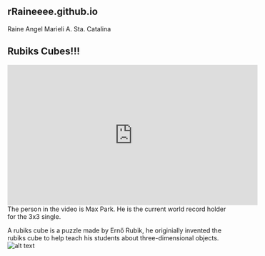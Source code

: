 ## rRaineeee.github.io
Raine Angel Marieli A. Sta. Catalina

## Rubiks Cubes!!!
<iframe width="560" height="315" src="https://www.youtube.com/embed/gh8HX4itF_w?si=6kXlshGcBggizwfh" title="YouTube video player" frameborder="0" allow="accelerometer; autoplay; clipboard-write; encrypted-media; gyroscope; picture-in-picture; web-share" allowfullscreen></iframe>
The person in the video is Max Park. He is the current world record holder for the 3x3 single. 

A rubiks cube is a puzzle made by Ernő Rubik, he originially invented the rubiks cube to help teach his students about three-dimensional objects. 
	![alt text]([image.jpg](https://onecms-res.cloudinary.com/image/upload/s--ooqYNFK7--/c_fill,g_auto,h_523,w_693/f_auto,q_auto/erno-rubik-reuters--2-.jpg?itok=ulqEgiIO)https://onecms-res.cloudinary.com/image/upload/s--ooqYNFK7--/c_fill,g_auto,h_523,w_693/f_auto,q_auto/erno-rubik-reuters--2-.jpg?itok=ulqEgiIO)
